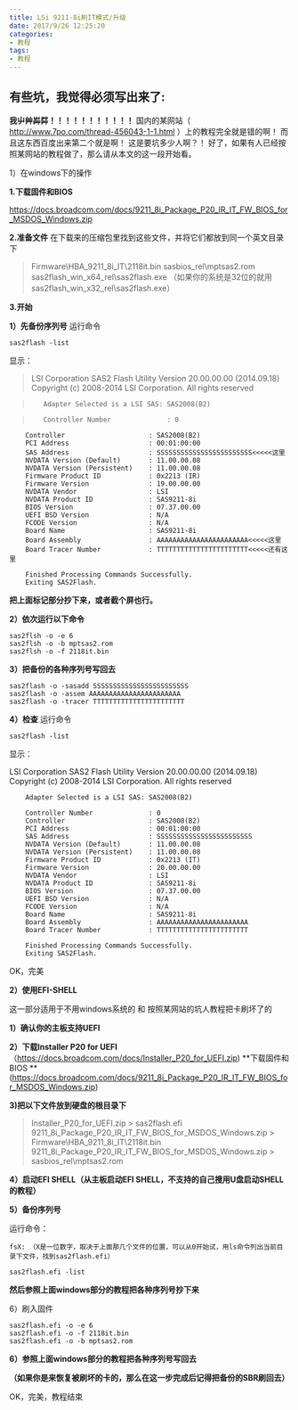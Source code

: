 ```yaml
---
title: LSi 9211-8i刷IT模式/升级
date: 2017/9/26 12:25:20
categories:
- 教程
tags:
- 教程
---
```


## 有些坑，我觉得必须写出来了: ##

**我屮艸芔茻！！！！！！！！！！！**
国内的某网站（ http://www.7po.com/thread-456043-1-1.html ）上的教程完全就是错的啊！
而且这东西百度出来第二个就是啊！
这是要坑多少人啊？！
好了，如果有人已经按照某网站的教程做了，那么请从本文的这一段开始看。  

<!--more-->

1）在windows下的操作  

**1.下载固件和BIOS**

https://docs.broadcom.com/docs/9211_8i_Package_P20_IR_IT_FW_BIOS_for_MSDOS_Windows.zip

**2.准备文件**
在下载来的压缩包里找到这些文件，并将它们都放到同一个英文目录下

>Firmware\HBA_9211_8i_IT\2118it.bin
sasbios_rel\mptsas2.rom
sas2flash_win_x64_rel\sas2flash.exe （如果你的系统是32位的就用sas2flash_win_x32_rel\sas2flash.exe）

**3.开始**

**1）先备份序列号**
运行命令

    sas2flash -list

显示：

>LSI Corporation SAS2 Flash Utility
Version 20.00.00.00 (2014.09.18)
Copyright (c) 2008-2014 LSI Corporation. All rights reserved

>        Adapter Selected is a LSI SAS: SAS2008(B2)

>        Controller Number              : 0
        Controller                     : SAS2008(B2)
        PCI Address                    : 00:01:00:00
        SAS Address                    : SSSSSSSSSSSSSSSSSSSSSSSS<<<<<这里
        NVDATA Version (Default)       : 11.00.00.08
        NVDATA Version (Persistent)    : 11.00.00.08
        Firmware Product ID            : 0x2213 (IR)
        Firmware Version               : 19.00.00.00
        NVDATA Vendor                  : LSI
        NVDATA Product ID              : SAS9211-8i
        BIOS Version                   : 07.37.00.00
        UEFI BSD Version               : N/A
        FCODE Version                  : N/A
        Board Name                     : SAS9211-8i
        Board Assembly                 : AAAAAAAAAAAAAAAAAAAAAAA<<<<<这里
        Board Tracer Number            : TTTTTTTTTTTTTTTTTTTTTTT<<<<<还有这里

        Finished Processing Commands Successfully.
        Exiting SAS2Flash.

**把上面标记部分抄下来，或者截个屏也行。**

**2）依次运行以下命令**

    sas2flsh -o -e 6
    sas2flsh -o -b mptsas2.rom
    sas2flsh -o -f 2118it.bin

**3）把备份的各种序列号写回去**

    sas2flash -o -sasadd SSSSSSSSSSSSSSSSSSSSSSSS
    sas2flash -o -assem AAAAAAAAAAAAAAAAAAAAAAA
    sas2flash -o -tracer TTTTTTTTTTTTTTTTTTTTTTT

**4）检查**
运行命令

    sas2flash -list

显示：

LSI Corporation SAS2 Flash Utility
Version 20.00.00.00 (2014.09.18)
Copyright (c) 2008-2014 LSI Corporation. All rights reserved

        Adapter Selected is a LSI SAS: SAS2008(B2)

        Controller Number              : 0
        Controller                     : SAS2008(B2)
        PCI Address                    : 00:01:00:00
        SAS Address                    : SSSSSSSSSSSSSSSSSSSSSSSS
        NVDATA Version (Default)       : 11.00.00.08
        NVDATA Version (Persistent)    : 11.00.00.08
        Firmware Product ID            : 0x2213 (IT)
        Firmware Version               : 20.00.00.00
        NVDATA Vendor                  : LSI
        NVDATA Product ID              : SAS9211-8i
        BIOS Version                   : 07.37.00.00
        UEFI BSD Version               : N/A
        FCODE Version                  : N/A
        Board Name                     : SAS9211-8i
        Board Assembly                 : AAAAAAAAAAAAAAAAAAAAAAA
        Board Tracer Number            : TTTTTTTTTTTTTTTTTTTTTTT

        Finished Processing Commands Successfully.
        Exiting SAS2Flash.

OK，完美

**2）使用EFI-SHELL**

这一部分适用于不用windows系统的 和 按照某网站的坑人教程把卡刷坏了的

**1）确认你的主板支持UEFI**

**2）下载Installer P20 for UEFI**（https://docs.broadcom.com/docs/Installer_P20_for_UEFI.zip)
**下载固件和BIOS **(https://docs.broadcom.com/docs/9211_8i_Package_P20_IR_IT_FW_BIOS_for_MSDOS_Windows.zip)

**3)把以下文件放到硬盘的根目录下**

>Installer_P20_for_UEFI.zip > sas2flash.efi
9211_8i_Package_P20_IR_IT_FW_BIOS_for_MSDOS_Windows.zip > Firmware\HBA_9211_8i_IT\2118it.bin
9211_8i_Package_P20_IR_IT_FW_BIOS_for_MSDOS_Windows.zip > sasbios_rel\mptsas2.rom

**4）启动EFI SHELL（从主板启动EFI SHELL，不支持的自己搜用U盘启动SHELL的教程）**

**5）备份序列号**

运行命令：

    fsX: （X是一位数字，取决于上面那几个文件的位置，可以从0开始试，用ls命令列出当前目录下文件，找到sas2flash.efi）

    sas2flash.efi -list

**然后参照上面windows部分的教程把各种序列号抄下来**

6）刷入固件

    sas2flash.efi -o -e 6
    sas2flash.efi -o -f 2118it.bin
    sas2flash.efi -o -b mptsas2.rom

**6）参照上面windows部分的教程把各种序列号写回去**

**（如果你是来恢复被刷坏的卡的，那么在这一步完成后记得把备份的SBR刷回去）**

OK，完美，教程结束